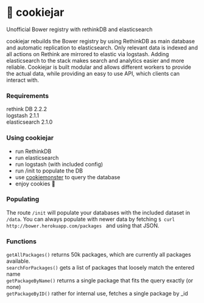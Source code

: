 # 🍪 cookiejar
Unofficial Bower registry with rethinkDB and elasticsearch

cookiejar rebuilds the Bower registry by using RethinkDB as main database and automatic replication to elasticsearch. Only relevant data is indexed and all actions on Rethink are mirrored to elastic via logstash.
Adding elasticsearch to the stack makes search and analytics easier and more reliable. Cookiejar is built modular and allows different workers to provide the actual data, while
providing an easy to use API, which clients can interact with.

### Requirements
rethink DB 2.2.2   
logstash 2.1.1   
elasticsearch 2.1.0   

### Using cookiejar
- run RethinkDB
- run elasticsearch
- run logstash (with included config)
- run /init to populate the DB
- use [cookiemonster](https://github.com/BenMann/cookiemonster) to query the database
- enjoy cookies 🍪

### Populating
The route `/init` will populate your databases with the included dataset in `/data`. You can always populate with newer data by fetching `$ curl http://bower.herokuapp.com/packages
` and using that JSON.

### Functions
`getAllPackages()`
returns 50k packages, which are currently all packages available.   
`searchForPackages()`
gets a list of packages that loosely match the entered name   
`getPackageByName()`
returns a single package that fits the query exactly (or none)   
`getPackageByID()`
rather for internal use, fetches a single package by _id

